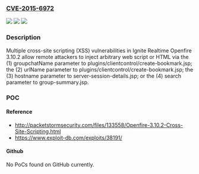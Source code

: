### [CVE-2015-6972](https://cve.mitre.org/cgi-bin/cvename.cgi?name=CVE-2015-6972)
![](https://img.shields.io/static/v1?label=Product&message=n%2Fa&color=blue)
![](https://img.shields.io/static/v1?label=Version&message=n%2Fa&color=blue)
![](https://img.shields.io/static/v1?label=Vulnerability&message=n%2Fa&color=brighgreen)

### Description

Multiple cross-site scripting (XSS) vulnerabilities in Ignite Realtime Openfire 3.10.2 allow remote attackers to inject arbitrary web script or HTML via the (1) groupchatName parameter to plugins/clientcontrol/create-bookmark.jsp; the (2) urlName parameter to plugins/clientcontrol/create-bookmark.jsp; the (3) hostname parameter to server-session-details.jsp; or the (4) search parameter to group-summary.jsp.

### POC

#### Reference
- http://packetstormsecurity.com/files/133558/Openfire-3.10.2-Cross-Site-Scripting.html
- https://www.exploit-db.com/exploits/38191/

#### Github
No PoCs found on GitHub currently.

